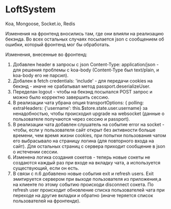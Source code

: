 # LoftSystem
Koa, Mongoose, Socket.io, Redis

Изменения на фронтенд вносились там, где они влияли на реализацию бекэнда. Во всех остальных случаях посылается json с сообщением об ошибки, который фронтенд мог бы обработать.

Изменения, внесенные во фронтенд:
1. Добавлен header в запросы с json Content-Type: application/json - для решения проблемы с koa-body (Content-Type был text/plain, и koa-body его не парсил).
2. Добален в fetch credentials: 'include' - для передачи cookies на бекэнд - иначе не срабатывал метод passport.deserializeUser.
3. Переделан logout - чтобы на бекэнд посылался POST запрос и можно было корректно завершить сессию.
4. В реализации чата убрана опция transportOptions: { polling: extraHeaders: {'username': this.$store.state.user.username} за ненадобностью, чтобы происходил upgrade на websocket (данные о пользователе получаются через сессию и passport).
5. В реализации чата добавлен слушатель на событие error на socket - чтобы, если у пользователя сайт открыт без активности больше времени, чем время жизни cookies, при попытки пользования чатом его выбрасывало на страницу логина (для повторного входа на сайт). Для остальных страниц с сервера приходит сообщение в json о истечении сессии.
6. Изменена логика создания сокетов - теперь новые сокеты не создаются каждый раз при входе на вкладку чата, а используется существующий, если он есть.
7. В связи с п.6 добавлено новые события exit и refresh users. Exit эмитируется сервером при выходе пользователя из приложения,а на клиенте по этому событию происходи disconnect сокета. По refresh user происходит обновление списка пользователей чата при переходе на другие вкладки и обратно (иначе теряется список пользователей на фронтенде).
